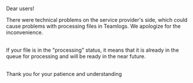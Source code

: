 Dear users!

There were technical problems on the service provider's side, which could cause problems with processing files in Teamlogs. We apologize for the inconvenience.
<br><br>

If your file is in the "processing" status, it means that it is already in the queue for processing and will be ready in the near future. <br><br>

Thank you for your patience and understanding